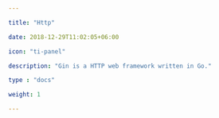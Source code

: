 ```yaml
---

title: "Http"

date: 2018-12-29T11:02:05+06:00

icon: "ti-panel"

description: "Gin is a HTTP web framework written in Go."

type : "docs"

weight: 1

---
```


